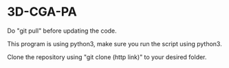 # 3D-CGA-PA

Do "git pull" before updating the code.

This program is using python3, make sure you run the script using python3.

Clone the repository using "git clone (http link)" to your desired folder.
